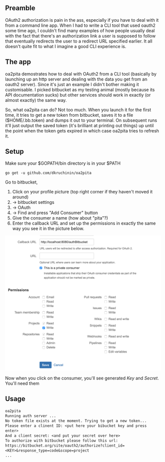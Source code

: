 ## Preamble
OAuth2 authorization is pain in the ass, especially if you have to deal with it from a command line app. When I had to write a CLI tool that used oauth2 some time ago, I couldn't find many examples of how people usually deal with the fact that there's an authorization link a user is supposed to follow that eventually redirects the user to a redirect URL specified earlier. It all doesn't quite fit to what I imagine a good CLI experience is.

## The app
oa2pita demostrates how to deal with OAuth2 from a CLI tool (basically by launching up an http server and dealing with the data you get from an oauth2 server). Since it's just an example I didn't bother making it customisable. I picked bitbucket as my testing animal (mostly because its API documentation sucks) but other services should work in exactly (or almost exactly) the same way.

So, what oa2pita can do? Not too much. When you launch it for the first time, it tries to get a new token from bitbucket, saves it to a file ($HOME/.bb.token) and dumps it out to your terminal. On subsequent runs it'll just output the saved token (it's brilliant at printing out things) up until the point when the token gets expired in which case oa2pita tries to refresh it.

## Setup

Make sure your $GOPATH/bin directory is in your $PATH

    go get -u github.com/dkruchinin/oa2pita

Go to bitbucket, 

1. Click on your profile picture (top right corner if they haven't moved it around)
2. -> bitbucket settings
3. -> OAuth
4. -> Find and press "Add Consumer" button
5. Give the consumer a name (how about "pita"?) 
6. Enter the callback URL and set up the permissions in exactly the same way you see it in the picture below.

![bitbucket](https://github.com/dkruchinin/oa2pita/blob/master/img/bb.png)

Now when you click on the consumer, you'll see generated *Key* and *Secret*. You'll need them

## Usage

    oa2pita
    Running auth server ...
    No token file exists at the moment. Trying to get a new token...
    Please enter a clinent ID: <put here your bibucket key and press enter>
    And a client secret: <and put your secret over here>
    To authorize with bitbucket please follow this url: https://bitbucket.org/site/oauth2/authorize?client_id=<KEY>&response_type=code&scope=project
    ...
